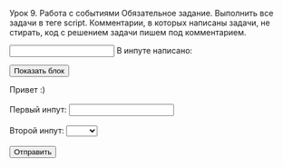 Урок 9. Работа с событиями
Обязательное задание.
Выполнить все задачи в теге script. Комментарии, в которых написаны задачи, не стирать, код с решением задачи пишем под комментарием.

<input id="from" type="text">
В инпуте написано: <span></span>

<br>

<button class="messageBtn">Показать блок</button>
<div class="message">
  Привет :)
</div>

<br>

<form>
  <label>
    Первый инпут:
    <input class="form-control" type="text">
  </label>
  <br>
  <br>
  <label>
    Второй инпут:
    <select class="form-control">
      <option value=""></option>
      <option value="1">Один</option>
      <option value="2">Два</option>
    </select>
  </label>
  <br>
  <br>
  <button>Отправить</button>
</form>

<script>
  "use strict";


1. При изменении значения в input с id="from", значение содержащееся в нем должно моментально отображаться в span. То есть при печати в input'е тег span также должен меняться.

2. При клике на кнопку с классом messageBtn необходимо элементу с классом message:
- добавить два класса: animate_animated и animate_fadeInLeftBig
- поставить данному элементу стиль visibility в значение 'visible'.

3. Необходимо при отправке формы проверить, заполнены ли все поля в этой форме. Если какое-либо поле не заполнено, форма не должна отправляться, также должны быть подсвечены незаполненные поля (необходимо поставить класс error незаполненным полям). Как только пользователь начинает заполнять какое-либо поле, необходимо, при вводе в данное поле, произвести проверку:
- Если поле пустое, необходимо данное поле подсветить (поставить класс error данному полю).
- Если поле было чем-либо заполнено, подсветку (класс error) необходимо убрать.
